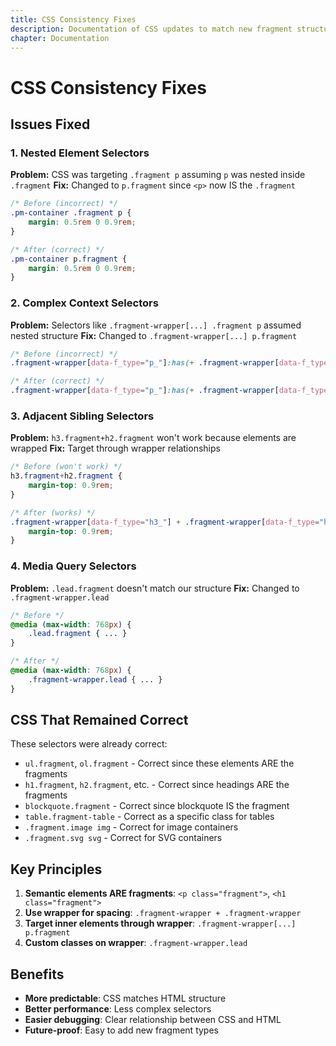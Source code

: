 ```yaml
---
title: CSS Consistency Fixes
description: Documentation of CSS updates to match new fragment structure
chapter: Documentation
---
```


# CSS Consistency Fixes

## Issues Fixed

### 1. Nested Element Selectors

**Problem:** CSS was targeting `.fragment p` assuming `p` was nested inside `.fragment`
**Fix:** Changed to `p.fragment` since `<p>` now IS the `.fragment`

```css
/* Before (incorrect) */
.pm-container .fragment p {
    margin: 0.5rem 0 0.9rem;
}

/* After (correct) */
.pm-container p.fragment {
    margin: 0.5rem 0 0.9rem;
}
```

### 2. Complex Context Selectors

**Problem:** Selectors like `.fragment-wrapper[...] .fragment p` assumed nested structure
**Fix:** Changed to `.fragment-wrapper[...] p.fragment`

```css
/* Before (incorrect) */
.fragment-wrapper[data-f_type="p_"]:has(+ .fragment-wrapper[data-f_type="svg_"]) .fragment p

/* After (correct) */
.fragment-wrapper[data-f_type="p_"]:has(+ .fragment-wrapper[data-f_type="svg_"]) p.fragment
```

### 3. Adjacent Sibling Selectors

**Problem:** `h3.fragment+h2.fragment` won't work because elements are wrapped
**Fix:** Target through wrapper relationships

```css
/* Before (won't work) */
h3.fragment+h2.fragment {
    margin-top: 0.9rem;
}

/* After (works) */
.fragment-wrapper[data-f_type="h3_"] + .fragment-wrapper[data-f_type="h2_"] h2.fragment {
    margin-top: 0.9rem;
}
```

### 4. Media Query Selectors

**Problem:** `.lead.fragment` doesn't match our structure
**Fix:** Changed to `.fragment-wrapper.lead`

```css
/* Before */
@media (max-width: 768px) {
    .lead.fragment { ... }
}

/* After */
@media (max-width: 768px) {
    .fragment-wrapper.lead { ... }
}
```

## CSS That Remained Correct

These selectors were already correct:
- `ul.fragment`, `ol.fragment` - Correct since these elements ARE the fragments
- `h1.fragment`, `h2.fragment`, etc. - Correct since headings ARE the fragments
- `blockquote.fragment` - Correct since blockquote IS the fragment
- `table.fragment-table` - Correct as a specific class for tables
- `.fragment.image img` - Correct for image containers
- `.fragment.svg svg` - Correct for SVG containers

## Key Principles

1. **Semantic elements ARE fragments**: `<p class="fragment">`, `<h1 class="fragment">`
2. **Use wrapper for spacing**: `.fragment-wrapper + .fragment-wrapper`
3. **Target inner elements through wrapper**: `.fragment-wrapper[...] p.fragment`
4. **Custom classes on wrapper**: `.fragment-wrapper.lead`

## Benefits

- **More predictable**: CSS matches HTML structure
- **Better performance**: Less complex selectors
- **Easier debugging**: Clear relationship between CSS and HTML
- **Future-proof**: Easy to add new fragment types
